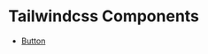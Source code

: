 # Tailwindcss Components

- [Button](https://chozinthet.github.io/tailwindcss-components/buttons.html)
